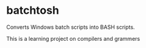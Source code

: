 # batchtosh

Converts Windows batch scripts into BASH scripts.

This is a learning project on compilers and grammers